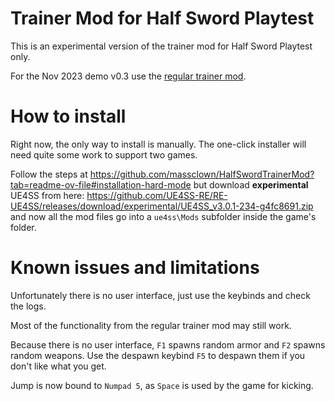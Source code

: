 # Trainer Mod for Half Sword Playtest
This is an experimental version of the trainer mod for Half Sword Playtest only.

For the Nov 2023 demo v0.3 use the [regular trainer mod](https://github.com/massclown/HalfSwordTrainerMod).

# How to install
Right now, the only way to install is manually. The one-click installer will need quite some work to support two games.

Follow the steps at https://github.com/massclown/HalfSwordTrainerMod?tab=readme-ov-file#installation-hard-mode 
but download **experimental** UE4SS from here:
https://github.com/UE4SS-RE/RE-UE4SS/releases/download/experimental/UE4SS_v3.0.1-234-g4fc8691.zip
and now all the mod files go into a `ue4ss\Mods` subfolder inside the game's folder.

# Known issues and limitations
Unfortunately there is no user interface, just use the keybinds and check the logs. 

Most of the functionality from the regular trainer mod may still work.

Because there is no user interface, `F1` spawns random armor and `F2` spawns random weapons. 
Use the despawn keybind `F5` to despawn them if you don't like what you get.

Jump is now bound to `Numpad 5`, as `Space` is used by the game for kicking.